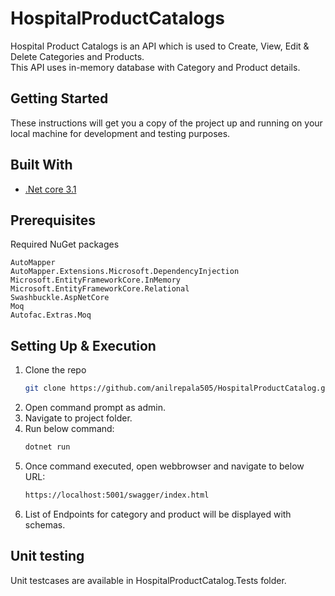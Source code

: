 # HospitalProductCatalogs #
Hospital Product Catalogs is an API which is used to Create, View, Edit & Delete Categories and Products. \
This API uses in-memory database with Category and Product details.

## Getting Started ##
These instructions will get you a copy of the project up and running on your local machine for development and testing purposes. 

## Built With ##
* [.Net core 3.1](https://dotnet.microsoft.com/download/dotnet-core/3.1)

## Prerequisites ##
Required NuGet packages
```
AutoMapper
AutoMapper.Extensions.Microsoft.DependencyInjection
Microsoft.EntityFrameworkCore.InMemory
Microsoft.EntityFrameworkCore.Relational
Swashbuckle.AspNetCore
Moq
Autofac.Extras.Moq
```

## Setting Up & Execution ##
1. Clone the repo
   ```sh
   git clone https://github.com/anilrepala505/HospitalProductCatalog.git
   ```
2. Open command prompt as admin.
3. Navigate to project folder.
4. Run below command:
   ```sh
   dotnet run
   ```
5. Once command executed, open webbrowser and navigate to below URL:
   ```sh
   https://localhost:5001/swagger/index.html
   ```
6. List of Endpoints for category and product will be displayed with schemas.

## Unit testing ##
Unit testcases are available in HospitalProductCatalog.Tests folder.
